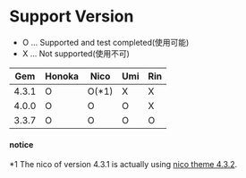 # Support Version

- O ... Supported and test completed(使用可能)
- X ... Not supported(使用不可)

| Gem   | Honoka | Nico  | Umi | Rin |
| ----- | ------ | ------| --- | --- |
| 4.3.1 | O      | O(*1) | X   | X   |
| 4.0.0 | O      | O     | O   | X   |
| 3.3.7 | O      | O     | O   | O   |

#### notice
*1 The nico of version 4.3.1 is actually using [nico theme 4.3.2](https://github.com/kubosho/Nico/releases/tag/v4.3.2).

